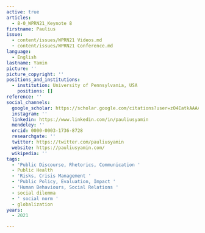 ```yaml
---
active: true
articles:
  - 8-0_WPRN21_Keynote 8
firstname: Paulius
issue:
  - content/issues/WPRN21 Videos.md
  - content/issues/WPRN21 Conference.md
language:
  - English
lastname: Yamin
picture: ''
picture_copyright: ''
positions_and_institutions:
  - institution: University of Pennsylvania, USA
    positions: []
reference: ''
social_channels:
  google_scholar: https://scholar.google.com/citations?user=zO4EatkAAAAJ&hl=en
  instagram: ''
  linkedin: https://www.linkedin.com/in/pauliusyamin
  mendeley: ''
  orcid: 0000-0003-1736-8728
  researchgate: ''
  twitter: https://twitter.com/pauliusyamin
  website: https://pauliusyamin.com/
  wikipedia: ''
tags:
  - 'Public Discourse, Rhetorics, Communication '
  - Public Health
  - 'Risks, Crisis Management '
  - 'Public Policy, Evaluation, Impact '
  - 'Human Behaviours, Social Relations '
  - social dilemma
  - ' social norm '
  - globalization
years:
  - 2021

---
```

